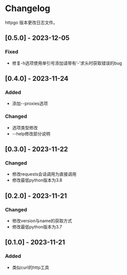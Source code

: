 # Changelog

httpgo 版本更改日志文件。

## [0.5.0] - 2023-12-05

### Fixed
- 修复-h选项使用单引号添加请带有‘-’求头时获取错误的bug

## [0.4.0] - 2023-11-24

### Added
- 添加--proxies选项

### Changed
- 选项类型修改
- --help修改部分说明

## [0.3.0] - 2023-11-22

### Changed
- 修改requests会话调用为直接调用
- 修改最低python版本为3.8

## [0.2.0] - 2023-11-21

### Changed
- 修改version与name的获取方式
- 修改最低python版本为3.7

## [0.1.0] - 2023-11-21

### Added
- 类似curl的http工具

